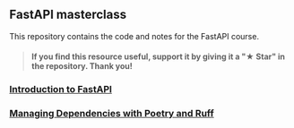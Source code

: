 ## FastAPI masterclass

This repository contains the code and notes for the FastAPI course.

> #### If you find this resource useful, support it by giving it a "★ Star" in the repository. Thank you!

### [Introduction to FastAPI ](./docs/01-introduction.md)
### [Managing Dependencies with Poetry and Ruff](./docs/02-poetry-ruff.md)
